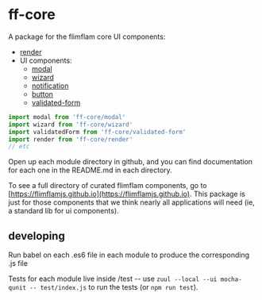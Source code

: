 # ff-core

A package for the flimflam core UI components:

* [render](https://github.com/jayrbolton/flimflam-render)
* UI components:
  * [modal](/modal)
  * [wizard](/wizard)
  * [notification](/notification)
  * [button](/button)
  * [validated-form](/validated-form)


```js
import modal from 'ff-core/modal'
import wizard from 'ff-core/wizard'
import validatedForm from 'ff-core/validated-form'
import render from 'ff-core/render'
// etc
```

Open up each module directory in github, and you can find documentation for each one in the README.md in each directory.

To see a full directory of curated flimflam components, go to
[https://flimflamjs.github.io](https://flimflamjs.github.io). This package is
just for those components that we think nearly all applications will need (ie,
a standard lib for ui components).

## developing

Run babel on each .es6 file in each module to produce the corresponding .js file

Tests for each module live inside /test -- use `zuul --local --ui mocha-qunit -- test/index.js` to run the tests (or `npm run test`).

